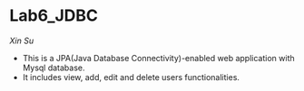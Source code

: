 # Lab6_JDBC
 *Xin Su*

- This is a JPA(Java Database Connectivity)-enabled web application with Mysql database.
- It includes view, add, edit and delete users functionalities.
